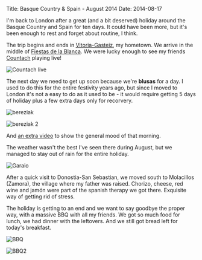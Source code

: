 Title: Basque Country & Spain - August 2014
Date: 2014-08-17

I'm back to London after a great (and a bit deserved) holiday around the Basque Country and Spain for ten days. It could have been more, but it's been enough to rest and forget about routine, I think.

The trip begins and ends in [Vitoria-Gasteiz](https://en.wikipedia.org/wiki/Vitoria_Gasteiz), my hometown. We arrive in the middle of [Fiestas de la Blanca](http://englishidiotabroad.blogspot.co.uk/2007/10/spain-11-fiestas-de-la-virgen-blanca-4.html). We were lucky enough to see my friends [Countach](http://countach.bandcamp.com/) playing live!

![Countach live](https://lh4.googleusercontent.com/-lkHRYIokv88/U-QW9qyW3uI/AAAAAAAAP-M/La48nKdeA48/w845-h634-no/IMG_20140807_205257.jpg)

The next day we need to get up soon because we're **blusas** for a day. I used to do this for the entire festivity years ago, but since I moved to London it's not a easy to do as it used to be - it would require getting 5 days of holiday plus a few extra days only for recorvery.

![bereziak](https://lh4.googleusercontent.com/-C2nQnSAtjio/VNAAYZPPD_I/AAAAAAAAS1Q/GarY3Nh3pXU/w779-h584-no/10622808_10204645513642294_2612904941625119942_n.jpg)

![bereziak 2](https://lh3.googleusercontent.com/-ZCcLWQ9Gpoc/U-ZbJT3slUI/AAAAAAAAQEM/WMQQ5wjzpmI/w845-h634-no/1653172621308880821)

And [an extra video](https://plus.google.com/+JaviManzano/posts/Xka8jzx7jBW?pid=6048524182394566594&oid=104971241169939266087) to show the general mood of that morning.

The weather wasn't the best I've seen there during August, but we managed to stay out of rain for the entire holiday.

![Garaio](https://lh5.googleusercontent.com/-aFiW9Lb7NaU/U-lHKlR7tzI/AAAAAAAAQGI/v_bb0-lVhSs/w1117-h397-no/IMG_20140811_181657758.jpg)

After a quick visit to Donostia-San Sebastian, we moved south to Molacillos (Zamora), the village where my father was raised. Chorizo, cheese, red wine and jamón were part of the spanish therapy we got there. Exquisite way of getting rid of stress.

The holiday is getting to an end and we want to say goodbye the proper way, with a massive BBQ with all my friends. We got so much food for lunch, we had dinner with the leftovers. And we still got bread left for today's breakfast.

![BBQ](https://lh6.googleusercontent.com/-F5XtRzhuq2o/U_CdVwyV-uI/AAAAAAAAQOU/QhH4SH8vk8M/w845-h634-no/IMG_20140816_155121.jpg)

![BBQ2](https://lh4.googleusercontent.com/-0EgJrzdjMBM/U_CdfiOOXsI/AAAAAAAAQO4/_mnFlta-quo/w845-h634-no/IMG_20140816_155135.jpg)

